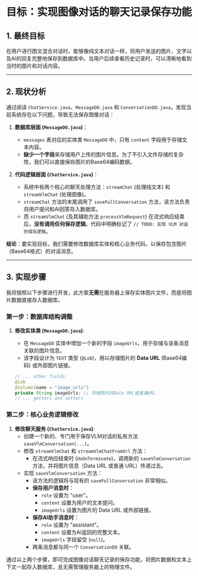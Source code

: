 # 目标：实现图像对话的聊天记录保存功能

## 1. 最终目标

在用户进行图文混合对话时，能够像纯文本对话一样，将用户发送的图片、文字以及AI的回复完整地保存到数据库中。当用户后续查看历史记录时，可以清晰地看到当时的图片和对话内容。

---

## 2. 现状分析

通过阅读 `ChatService.java`、`MessageDO.java` 和 `ConversationDO.java`，发现当前系统存在以下问题，导致无法保存图像对话：

1.  **数据库层面 (`MessageDO.java`)**：
    *   `messages` 表对应的实体类 `MessageDO` 中，只有 `content` 字段用于存储文本内容。
    *   **缺少一个字段**来存储用户上传的图片信息。为了不引入文件存储的复杂性，我们可以直接保存图片的Base64编码数据。

2.  **代码逻辑层面 (`ChatService.java`)**：
    *   系统中有两个核心的聊天处理方法：`streamChat` (处理纯文本) 和 `streamVlmChat` (处理图像)。
    *   `streamChat` 方法的末尾调用了 `saveFullConversation` 方法，该方法负责将用户提问和AI回答存入数据库。
    *   而 `streamVlmChat` (及其辅助方法 `processVlmRequest`) 在流式响应结束后，**没有调用任何保存逻辑**。代码中明确标记了 `// TODO: 实现 VLM 对话的保存逻辑`。

**结论**：要实现目标，我们需要修改数据库实体和核心业务代码，以保存包含图片（Base64格式）的对话消息。

---

## 3. 实现步骤

我将按照以下步骤进行开发，此方案**无需**在服务器上保存实体图片文件，而是将图片数据直接存入数据库。

### 第一步：数据库结构调整

1.  **修改实体类 (`MessageDO.java`)**:
    *   在 `MessageDO` 实体中增加一个新的字段 `imageUrls`，用于存储与该条消息关联的图片信息。
    *   该字段设计为 `TEXT` 类型 (`@Lob`)，用以存储图片的 **Data URL** (Base64编码) 或外部图片链接。

    ```java
    // ... other fields
    @Lob
    @Column(name = "image_urls")
    private String imageUrls; // 存储图片的Data URL或普通URL
    // ... getters and setters
    ```

### 第二步：核心业务逻辑修改

1.  **修改聊天服务 (`ChatService.java`)**:
    *   创建一个新的、专门用于保存VLM对话的私有方法 `saveVlmConversation(...)`。
    *   修改 `streamVlmChat` 和 `streamVlmChatFromUrl` 方法：
        *   在流式响应结束时 (`doOnTerminate`)，调用新的 `saveVlmConversation` 方法，并将图片信息（Data URL 或普通 URL）传递过去。
    *   实现 `saveVlmConversation` 方法：
        *   该方法的逻辑将与现有的 `saveFullConversation` 非常相似。
        *   **保存用户消息时**：
            *   `role` 设置为 "user"。
            *   `content` 设置为用户的文本提问。
            *   `imageUrls` 设置为图片的 Data URL 或外部链接。
        *   **保存AI助手消息时**：
            *   `role` 设置为 "assistant"。
            *   `content` 设置为AI返回的完整文本。
            *   `imageUrls` 字段留空 (`null`)。
        *   两条消息都与同一个 `ConversationDO` 关联。

通过以上两个步骤，即可完成图像对话聊天记录的保存功能，将图片数据和文本上下文一起存入数据库，且无需管理服务器上的物理文件。
